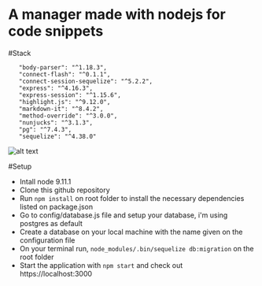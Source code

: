 # A manager made with nodejs for code snippets

#Stack
 ```"bcryptjs": "^2.4.3",
    "body-parser": "^1.18.3",
    "connect-flash": "^0.1.1",
    "connect-session-sequelize": "^5.2.2",
    "express": "^4.16.3",
    "express-session": "^1.15.6",
    "highlight.js": "^9.12.0",
    "markdown-it": "^8.4.2",
    "method-override": "^3.0.0",
    "nunjucks": "^3.1.3",
    "pg": "^7.4.3",
    "sequelize": "^4.38.0"
 ```

![alt text](https://raw.githubusercontent.com/andersondsl/snippets/master/app/public/show.png)

#Setup

- Intall node 9.11.1
- Clone this github repository
- Run ```npm install``` on root folder to install the necessary dependencies listed on package.json
- Go to config/database.js file and setup your database, i'm using postgres as default
- Create a database on your local machine with the name given on the configuration file
- On your terminal run, ```node_modules/.bin/sequelize db:migration``` on the root folder
- Start the application with ```npm start``` and check out https://localhost:3000
